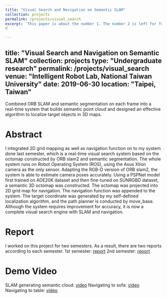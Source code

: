 ```yaml
---
title: "Visual Search and Navigation on Semantic SLAM"
collection: projects
permalink: /projects/visual_search
excerpt: 'This paper is about the number 1. The number 2 is left for future work.'
d

---
```

title: "Visual Search and Navigation on Semantic SLAM"
collection: projects
type: "Undergraduate research"
permalink: /projects/visual_search
venue: "Intelligent Robot Lab, National Taiwan University"
date: 2019-06-30
location: "Taipei, Taiwan"
---

Combined ORB SLAM and semantic segmentation on each frame into a real-time system that builds semantic point
cloud and designed an effective algorithm to localize target objects in 3D maps.

Abstract
======
I integrated 2D grid mapping as well as navigation function on to my system done last semester, 
which is a real-time visual search system based on the octomap constructed by ORB slam2 and semantic segmentation. 
The whole system runs on Robot Operating System (ROS), using the Asus Xtion camera as the only sensor. 
Adapting the RGB-D version of ORB slam2, the system is able to estimate camera poses accurately. 
Using a PSPNet model first trained on ADE20K dataset and then fine-tuned on SUNRGBD dataset, a semantic 3D octomap was constructed. 
The octomap was projected into 2D grid map for navigation. The navigation function was appended to the system. 
The target coordinate was generated by my self-defined localization algorithm, and the path planner is conducted by move_base. 
Although the system requires improvement for accuracy, it is now a complete visual search engine with SLAM and navigation.

Report
======
I worked on this project for two semesters. As a result, there are two reports according to each semester.
1st semester: [report](http://evamo0508.github.io/files/2018Fall-IntelligentRobotLab-VisualSearch.pdf)
2nd semester: [report](http://evamo0508.github.io/files/2019Spring-IntelligentRobotLab-VisualSearch.pdf)

Demo Video
======
SLAM generating semantic cloud: [video](https://drive.google.com/file/d/13WXFYHC0hlNgMXLzRmV7hypxP5TygQem/view?usp=sharing)
Navigating to sofa: [video](https://drive.google.com/file/d/1zIc7AbNamPJLpbrz8zDTxw0Pp96S0Rvh/view?usp=sharing)
Navigating to table: [video](https://drive.google.com/file/d/1H5fR3RUE8n3YiWmMPbDvjZMg4Z1dhT_6/view?usp=sharing)
